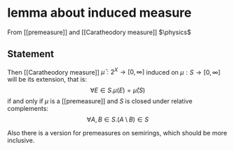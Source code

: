 # lemma about induced measure
From [[premeasure]] and [[Caratheodory measure]]
$\physics$
## Statement
Then [[Caratheodory measure]] $\bar \mu: 2^{X} \to [0, \infty]$ induced on $\mu: S \to [0, \infty]$ will be its extension, that is:
$$\forall E \in S. \mu(E) = \bar\mu(S)$$
if and only if $\mu$ is a [[premeasure]] and $S$ is closed under relative complements:
$$\forall A, B \in S. (A \setminus B) \in S$$

Also there is a version for premeasures on semirings, which should be more inclusive.